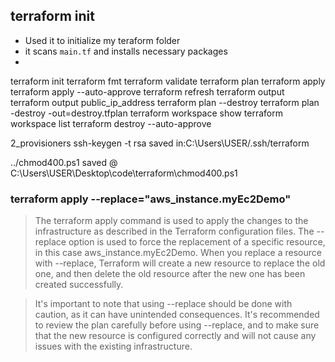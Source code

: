 ## terraform init
- Used it to initialize my teraform folder
- it scans `main.tf` and installs necessary packages
- 

terraform init
terraform fmt
terraform validate
terraform plan
terraform apply
terraform apply --auto-approve
terraform refresh
terraform output
terraform output public_ip_address
terraform plan --destroy
terraform plan -destroy -out=destroy.tfplan
terraform workspace show
terraform workspace list
terraform destroy --auto-approve

2_provisioners
ssh-keygen -t rsa
    saved in:C:\Users\USER/.ssh/terraform

../chmod400.ps1
    saved @ C:\Users\USER\Desktop\code\terraform\chmod400.ps1

### terraform apply --replace="aws_instance.myEc2Demo"

> The terraform apply command is used to apply the changes to the infrastructure as described in the Terraform configuration files. The --replace option is used to force the replacement of a specific resource, in this case aws_instance.myEc2Demo. When you replace a resource with --replace, Terraform will create a new resource to replace the old one, and then delete the old resource after the new one has been created successfully.

> It's important to note that using --replace should be done with caution, as it can have unintended consequences. It's recommended to review the plan carefully before using --replace, and to make sure that the new resource is configured correctly and will not cause any issues with the existing infrastructure.